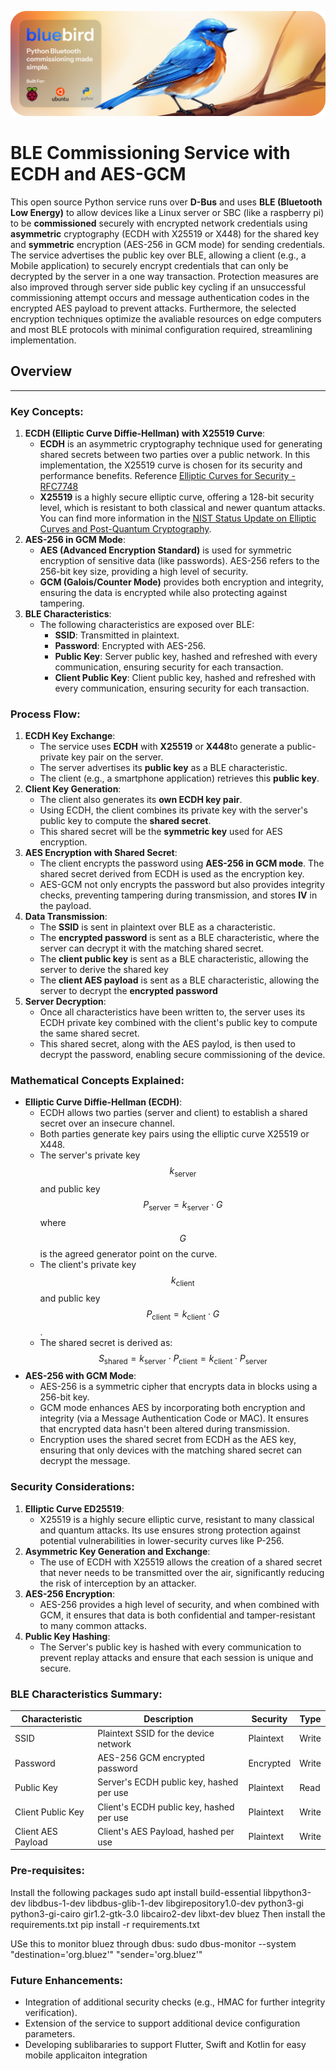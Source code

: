 ![bluebird open source BLE commissioning](images/bluebird.png)
# **BLE Commissioning Service with ECDH and AES-GCM**

This open source Python service runs over **D-Bus** and uses **BLE (Bluetooth Low Energy)** to allow devices like a Linux server or SBC (like a raspberry pi) to be **commissioned** securely with encrypted network credentials using **asymmetric** cryptography (ECDH with X25519 or X448) for the shared key and **symmetric** encryption (AES-256 in GCM mode) for sending credentials. The service advertises the public key over BLE, allowing a client (e.g., a Mobile application) to securely encrypt credentials that can only be decrypted by the server in a one way transaction. Protection measures are also improved through server side public key cycling if an unsuccessful commissioning attempt occurs and message authentication codes in the encrypted AES payload to prevent attacks. Furthermore, the selected encryption techniques optimize the avaliable resources on edge computers and most BLE protocols with minimal configuration required, streamlining implementation.

## Overview
--------

### Key Concepts:

1.  **ECDH (Elliptic Curve Diffie-Hellman) with X25519 Curve**:
    -   **ECDH** is an asymmetric cryptography technique used for generating shared secrets between two parties over a public network. In this implementation, the X25519 curve is chosen for its security and performance benefits. Reference [Elliptic Curves for Security - RFC7748][2]
    -   **X25519** is a highly secure elliptic curve, offering a 128-bit security level, which is resistant to both classical and newer quantum attacks. You can find more information in the [NIST Status Update on Elliptic Curves and Post-Quantum Cryptography][1].
2.  **AES-256 in GCM Mode**:
    -   **AES (Advanced Encryption Standard)** is used for symmetric encryption of sensitive data (like passwords). AES-256 refers to the 256-bit key size, providing a high level of security.
    -   **GCM (Galois/Counter Mode)** provides both encryption and integrity, ensuring the data is encrypted while also protecting against tampering.
3.  **BLE Characteristics**:
    -   The following characteristics are exposed over BLE:
        -   **SSID**: Transmitted in plaintext.
        -   **Password**: Encrypted with AES-256.
        -   **Public Key**: Server public key, hashed and refreshed with every communication, ensuring security for each transaction.
        -   **Client Public Key**: Client public key, hashed and refreshed with every communication, ensuring security for each transaction.

### Process Flow:
1.  **ECDH Key Exchange**:
    -   The service uses **ECDH** with **X25519** or **X448**to generate a public-private key pair on the server.
    -   The server advertises its **public key** as a BLE characteristic.
    -   The client (e.g., a smartphone application) retrieves this **public key**.
2.  **Client Key Generation**:
    -   The client also generates its **own ECDH key pair**.
    -   Using ECDH, the client combines its private key with the server's public key to compute the **shared secret**.
    -   This shared secret will be the **symmetric key** used for AES encryption.
3.  **AES Encryption with Shared Secret**:
    -   The client encrypts the password using **AES-256 in GCM mode**. The shared secret derived from ECDH is used as the encryption key.
    -   AES-GCM not only encrypts the password but also provides integrity checks, preventing tampering during transmission, and stores **IV** in the payload.
4.  **Data Transmission**:
    -   The **SSID** is sent in plaintext over BLE as a characteristic.
    -   The **encrypted password** is sent as a BLE characteristic, where the server can decrypt it with the matching shared secret.
    -   The **client public key** is sent as a BLE characteristic, allowing the server to derive the shared key
    -   The **client AES payload** is sent as a BLE characteristic, allowing the server to decrypt the **encrypted password**
5.  **Server Decryption**:
    -   Once all characteristics have been written to, the server uses its ECDH private key combined with the client's public key to compute the same shared secret.
    -   This shared secret, along with the AES paylod, is then used to decrypt the password, enabling secure commissioning of the device.

### Mathematical Concepts Explained:
-   **Elliptic Curve Diffie-Hellman (ECDH)**:
    -   ECDH allows two parties (server and client) to establish a shared secret over an insecure channel.
    -   Both parties generate key pairs using the elliptic curve X25519 or X448.
    -   The server's private key $$k_{\text{server}}$$ and public key $$P_{\text{server}} = k_{\text{server}} \cdot G$$ where $$G$$ is the agreed generator point on the curve.
    -   The client's private key $$k_{\text{client}}$$ and public key $$P_{\text{client}} = k_{\text{client}} \cdot G$$.
    -   The shared secret is derived as: $$S_{\text{shared}} = k_{\text{server}} \cdot P_{\text{client}} = k_{\text{client}} \cdot P_{\text{server}}$$
-   **AES-256 with GCM Mode**:
    -   AES-256 is a symmetric cipher that encrypts data in blocks using a 256-bit key.
    -   GCM mode enhances AES by incorporating both encryption and integrity (via a Message Authentication Code or MAC). It ensures that encrypted data hasn't been altered during transmission.
    -   Encryption uses the shared secret from ECDH as the AES key, ensuring that only devices with the matching shared secret can decrypt the message.

### Security Considerations:
1.  **Elliptic Curve ED25519**:
    -   X25519 is a highly secure elliptic curve, resistant to many classical and quantum attacks. Its use ensures strong protection against potential vulnerabilities in lower-security curves like P-256.
2.  **Asymmetric Key Generation and Exchange**:
    -   The use of ECDH with X25519 allows the creation of a shared secret that never needs to be transmitted over the air, significantly reducing the risk of interception by an attacker.
3.  **AES-256 Encryption**:
    -   AES-256 provides a high level of security, and when combined with GCM, it ensures that data is both confidential and tamper-resistant to many common attacks.
4.  **Public Key Hashing**:
    -   The Server's public key is hashed with every communication to prevent replay attacks and ensure that each session is unique and secure.

### BLE Characteristics Summary:

| Characteristic | Description | Security | Type |
| --- | --- | --- | --- |
| SSID | Plaintext SSID for the device network | Plaintext | Write |
| Password | AES-256 GCM encrypted password | Encrypted | Write |
| Public Key | Server's ECDH public key, hashed per use | Plaintext | Read |
| Client Public Key | Client's ECDH public key, hashed per use | Plaintext | Write |
| Client AES Payload | Client's AES Payload, hashed per use | Plaintext | Write |

### Pre-requisites:
Install the following packages
sudo apt install build-essential libpython3-dev libdbus-1-dev libdbus-glib-1-dev libgirepository1.0-dev python3-gi python3-gi-cairo gir1.2-gtk-3.0 libcairo2-dev libxt-dev bluez
Then install the requirements.txt
pip install -r requirements.txt

USe this to monitor bluez through dbus: sudo dbus-monitor --system "destination='org.bluez'" "sender='org.bluez'"
### Future Enhancements:

-   Integration of additional security checks (e.g., HMAC for further integrity verification).
-   Extension of the service to support additional device configuration parameters.
-   Developing sublibararies to support Flutter, Swift and Kotlin for easy mobile applicaiton integration

[1]: https://csrc.nist.gov/CSRC/media/Presentations/NIST-Status-Update-on-Elliptic-Curves-and-Post-Qua/images-media/moody-dustin-threshold-crypto-workshop-March-2019.pdf
[2]: https://www.rfc-editor.org/rfc/rfc7748
